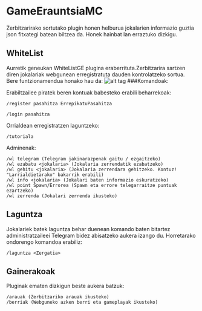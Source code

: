 # GameErauntsiaMC
Zerbitzarirako sortutako plugin honen helburua jokalarien informazio guztia json fitxategi batean biltzea da. Honek hainbat lan erraztuko dizkigu.
## WhiteList
Aurretik geneukan WhiteListGE plugina eraberrituta.Zerbitzarira sartzen diren jokalariak webgunean erregistratuta dauden kontrolatzeko sortua. Bere funtzionamendua honako hau da:
![alt tag](http://i.imgur.com/LN2d2M0.png)
###Komandoak:

Erabiltzailee piratek beren kontuak babesteko erabili beharrekoak:

    /register pasahitza ErrepikatuPasahitza
    
    /login pasahitza 
    
Orrialdean erregistratzen laguntzeko:

    /tutoriala
  
Adminenak:

    /wl telegram (Telegram jakinarazpenak gaitu / ezgaitzeko)
    /wl ezabatu <jokalaria> (Jokalaria zerrendatik ezabatzeko)
    /wl gehitu <jokalaria> (Jokalaria zerrendara gehitzeko. Kontuz! "Larrialdietarako" bakarrik erabili)
    /wl info <jokalaria> (Jokalari baten informazio eskuratzeko)
    /wl point Spawn/Errorea (Spawn eta errore telegarraitze puntuak ezartzeko)
    /wl zerrenda (Jokalari zerrenda ikusteko)
  
## Laguntza
Jokalariek batek laguntza behar duenean komando baten bitartez administratzaileei Telegram bidez abisatzeko aukera izango du. Horretarako ondorengo komandoa erabiliz:

    /laguntza <Zergatia>

## Gainerakoak
Pluginak ematen dizkigun beste aukera batzuk:

    /arauak (Zerbitzariko arauak ikusteko)
    /berriak (Webguneko azken berri eta gameplayak ikusteko)
